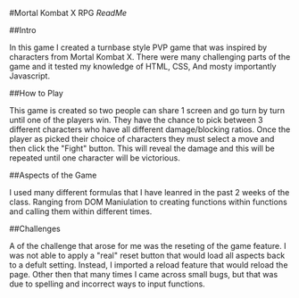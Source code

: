 #Mortal Kombat X RPG 
*ReadMe*

##Intro 

In this game I created a turnbase style PVP game that was inspired by characters from Mortal Kombat X. There were many challenging parts of the game and it tested my knowledge of HTML, CSS, And mosty importantly Javascript. 


##How to Play

This game is created so two people can share 1 screen and go turn by turn until one of the players win. They have the chance to pick between 3 different characters who have all different damage/blocking ratios. Once the player as picked their choice of characters they must select a move and then click the "Fight" button. This will reveal the damage and this will be repeated until one character will be victorious. 

##Aspects of the Game 

I used many different formulas that I have leanred in the past 2 weeks of the class. Ranging from DOM Maniulation to creating functions within functions and calling them within different times. 

##Challenges

A of the challenge that arose for me was the reseting of the game feature. I was not able to apply a "real" reset button that would load all aspects back to a defult setting. Instead, I imported a reload feature that would reload the page. Other then that many times I came across small bugs, but that was due to spelling and incorrect ways to input functions. 



